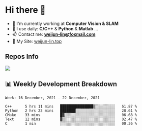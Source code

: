 # Hi there 👋

<!--
**Weijun-Lin/Weijun-Lin** is a ✨ _special_ ✨ repository because its `README.md` (this file) appears on your GitHub profile.

Here are some ideas to get you started:

- 🔭 I’m currently working on ...
- 🌱 I’m currently learning ...
- 👯 I’m looking to collaborate on ...
- 🤔 I’m looking for help with ...
- 💬 Ask me about ...
- 📫 How to reach me: ...
- 😄 Pronouns: ...
- ⚡ Fun fact: ...
-->

- 🏢 I'm currently working at **Computer Vision & SLAM**
- 🚀 I use daily: **C/C++** & **Python** & **Matlab** ...
- 📫 Contact me: **weijun-lin@foxmail.com**
- 🔗 My Site: [weijun-lin.top](weijun-lin.top)

  

## Repos Info
![](https://github-readme-stats.vercel.app/api?username=Weijun-Lin&theme=cobalt)

## 📊 Weekly Development Breakdown

<!--START_SECTION:waka-->
```text
Week: 16 December, 2021 - 22 December, 2021

C++      5 hrs 11 mins   ███████████████▒░░░░░░░░░   61.87 % 
Python   2 hrs 23 mins   ███████░░░░░░░░░░░░░░░░░░   28.61 % 
CMake    33 mins         █▓░░░░░░░░░░░░░░░░░░░░░░░   06.68 % 
Text     12 mins         ▓░░░░░░░░░░░░░░░░░░░░░░░░   02.47 % 
C        1 min           ░░░░░░░░░░░░░░░░░░░░░░░░░   00.36 % 
```
<!--END_SECTION:waka-->
